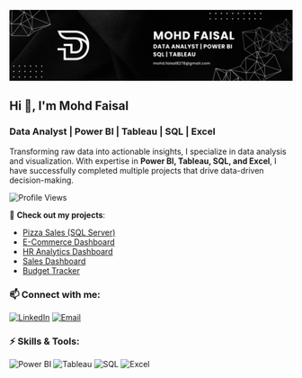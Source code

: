 ![Logo](https://github.com/Mohd-Faisal8081/Mohd-Faisal8081/blob/main/Mohd%20Faisal.png)

## Hi 👋, I'm Mohd Faisal
### Data Analyst | Power BI | Tableau |  SQL | Excel 

Transforming raw data into actionable insights, I specialize in data analysis and visualization. With expertise in **Power BI, Tableau, SQL, and Excel**, I have successfully completed multiple projects that drive data-driven decision-making.

![Profile Views](https://komarev.com/ghpvc/?username=Mohd-Faisal8081&color=blue)

🔹 **Check out my projects**:  
- [Pizza Sales (SQL Server)](https://github.com/Mohd-Faisal8081/Pizza_Sales)
- [E-Commerce Dashboard](https://github.com/Mohd-Faisal8081/E-Commerce-Dashboard)
- [HR Analytics Dashboard](https://github.com/Mohd-Faisal8081/HR-Analytics-Dashboard)
- [Sales Dashboard](https://github.com/Mohd-Faisal8081/Sales-Dashboard)
- [Budget Tracker](https://github.com/Mohd-Faisal8081/Budget-Tracker-Excel)

### 📫 Connect with me:  
[![LinkedIn](https://img.shields.io/badge/LinkedIn-0A66C2?style=for-the-badge&logo=linkedin&logoColor=white)](https://www.linkedin.com/in/mohdfaisal-data-analyst)
[![Email](https://img.shields.io/badge/Email-D14836?style=for-the-badge&logo=gmail&logoColor=white)](mailto:mohd.faisal8278@gmail.com)

### ⚡ Skills & Tools:
![Power BI](https://img.shields.io/badge/Power%20BI-F2C811?style=for-the-badge&logo=powerbi&logoColor=black)
![Tableau](https://img.shields.io/badge/Tableau-E97627?style=for-the-badge&logo=tableau&logoColor=white)
![SQL](https://img.shields.io/badge/SQL-4479A1?style=for-the-badge&logo=mysql&logoColor=white)
![Excel](https://img.shields.io/badge/Excel-217346?style=for-the-badge&logo=microsoft-excel&logoColor=white)
